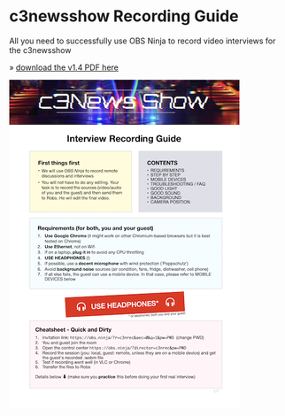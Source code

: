 # c3newsshow Recording Guide

All you need to successfully use OBS Ninja to record video interviews for the c3newsshow

» [download the v1.4 PDF here](https://github.com/chrismarquardt/c3newsshow-recordingguide/raw/main/c3news_recording_guide_v1.4.pdf)

[![](thumbnail.png)](https://github.com/chrismarquardt/c3newsshow-recordingguide/raw/main/c3news_recording_guide_v1.4.pdf)